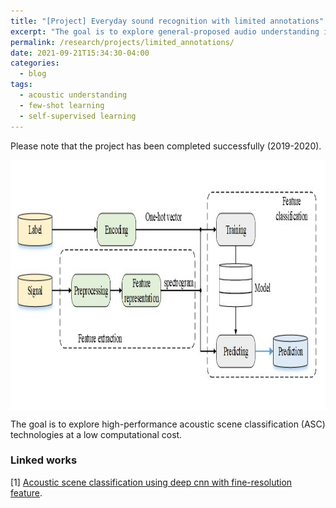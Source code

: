 ```yaml
---
title: "[Project] Everyday sound recognition with limited annotations"
excerpt: "The goal is to explore general-proposed audio understanding in the limited annotations."
permalink: /research/projects/limited_annotations/
date: 2021-09-21T15:34:30-04:00
categories:
  - blog
tags:
  - acoustic understanding
  - few-shot learning
  - self-supervised learning
---
```

Please note that the project has been completed successfully (2019-2020).

<img src="/assets/images/EASC.jpg" height="400px" width="600px" align="center"/>

The goal is to explore high-performance acoustic scene classification (ASC) technologies at a low computational cost.


### Linked works
[1] [Acoustic scene classification using deep cnn with fine-resolution feature](/research/paper/frcnn/).

